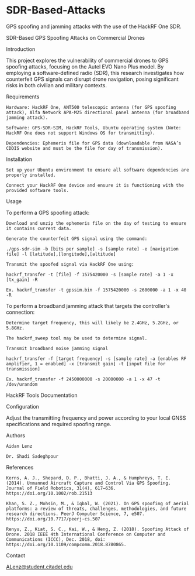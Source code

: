 # SDR-Based-Attacks
GPS spoofing and jamming attacks with the use of the HackRF One SDR.

SDR-Based GPS Spoofing Attacks on Commercial Drones 

Introduction 

This project explores the vulnerability of commercial drones to GPS spoofing attacks, focusing on the Autel EVO Nano Plus model. By employing a software-defined radio (SDR), this research investigates how counterfeit GPS signals can disrupt drone navigation, posing significant risks in both civilian and military contexts. 

Requirements 

    Hardware: HackRF One, ANT500 telescopic antenna (for GPS spoofing attack), Alfa Network APA-M25 directional panel antenna (for broadband jamming attack). 

    Software: GPS-SDR-SIM, HackRF Tools, Ubuntu operating system (Note: HackRF One does not support Windows OS for transmitting). 

    Dependencies: Ephemeris file for GPS data (downloadable from NASA’s CDDIS website and must be the file for day of transmission). 

Installation 

    Set up your Ubuntu environment to ensure all software dependencies are properly installed. 

    Connect your HackRF One device and ensure it is functioning with the provided software tools. 

Usage 

To perform a GPS spoofing attack: 

    Download and unzip the ephemeris file on the day of testing to ensure it contains current data. 

    Generate the counterfeit GPS signal using the command: 

    ./gps-sdr-sim -b [bits per sample] -s [sample rate] -e [navigation file] -l [latitude],[longitude],[altitude]  

    Transmit the spoofed signal via HackRF One using: 

    hackrf_transfer -t [file] -f 1575420000 -s [sample rate] -a 1 -x [tx_gain] -R 

    Ex. hackrf_transfer -t gpssim.bin -f 1575420000 -s 2600000 -a 1 -x 40 -R 

 

 

To perform a broadband jamming attack that targets the controller's connection: 

    Determine target frequency, this will likely be 2.4GHz, 5.2GHz, or 5.8GHz. 

    The hackrf_sweep tool may be used to determine signal. 

    Transmit broadband noise jamming signal 

    hackrf_transfer -f [target frequency] -s [sample rate] -a [enables RF amplifier, 1 = enabled] -x [transmit gain] -t [input file for transmission] 

    Ex. hackrf_transfer -f 2450000000 -s 20000000 -a 1 -x 47 -t /dev/urandom 

 

HackRF Tools Documentation 

Configuration 

Adjust the transmitting frequency and power according to your local GNSS specifications and required spoofing range. 

Authors 

    Aidan Lenz 

    Dr. Shadi Sadeghpour 

References 

    Kerns, A. J., Shepard, D. P., Bhatti, J. A., & Humphreys, T. E. (2014). Unmanned Aircraft Capture and Control Via GPS Spoofing. Journal of Field Robotics, 31(4), 617–636. https://doi.org/10.1002/rob.21513 

    Khan, S. Z., Mohsin, M., & Iqbal, W. (2021). On GPS spoofing of aerial platforms: a review of threats, challenges, methodologies, and future research directions. PeerJ Computer Science, 7, e507. https://doi.org/10.7717/peerj-cs.507 

    Renyu, Z., Kiat, S. C., Kai, W., & Heng, Z. (2018). Spoofing Attack of Drone. 2018 IEEE 4th International Conference on Computer and Communications (ICCC), Dec. 2018, doi: https://doi.org/10.1109/compcomm.2018.8780865. 

Contact 

ALenz@student.citadel.edu 

 

 
